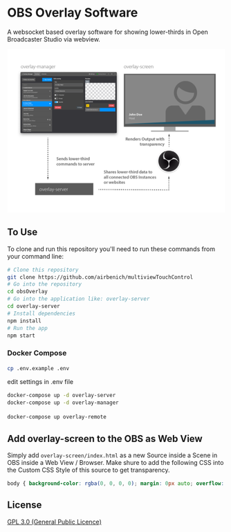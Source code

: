# OBS Overlay Software
A websocket based overlay software for showing lower-thirds in Open Broadcaster Studio via webview.



![Infographic on how to use this app](https://raw.githubusercontent.com/airbenich/obsOverlay/master/gfx/obsOverlay_gfx.png)

## To Use

To clone and run this repository you'll need to run these commands from your command line:

```bash
# Clone this repository
git clone https://github.com/airbenich/multiviewTouchControl
# Go into the repository
cd obsOverlay
# Go into the application like: overlay-server
cd overlay-server
# Install dependencies
npm install
# Run the app
npm start 
```

### Docker Compose

```bash
cp .env.example .env
```

edit settings in .env file

```bash
docker-compose up -d overlay-server
docker-compose up -d overlay-manager

docker-compose up overlay-remote
```
## Add overlay-screen to the OBS as Web View

Simply add `overlay-screen/index.html` as a new Source inside a Scene in OBS inside a Web View / Browser.
Make shure to add the following CSS into the Custom CSS Style of this source to get transparency.

```css
body { background-color: rgba(0, 0, 0, 0); margin: 0px auto; overflow: hidden; background-image:none;}
```


## License

[GPL 3.0 (General Public Licence)](LICENSE.md)
